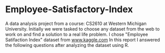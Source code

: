 # Employee-Satisfactory-Index

A data analysis project from a course: CS2610 at Western Michigan University. Initially we were tasked to choose any dataset from the web to work on and find a solution to a real life problem. I chose "Employee Satifaction Index" dataset from www.kaggle.com 
In this report I answered the following questions after analyzing the dataset using R.
